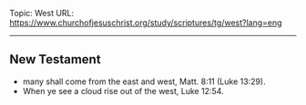 Topic: West
URL: https://www.churchofjesuschrist.org/study/scriptures/tg/west?lang=eng

---

## New Testament

- many shall come from the east and west, Matt. 8:11 (Luke 13:29).
- When ye see a cloud rise out of the west, Luke 12:54.

